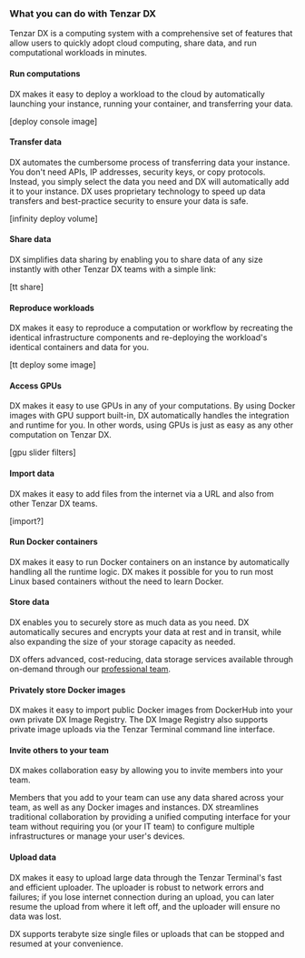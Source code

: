 
### What you can do with Tenzar DX

Tenzar DX is a computing system with a comprehensive set of features that allow users to quickly adopt cloud computing, share data, and run computational workloads in minutes.


#### Run computations

DX makes it easy to deploy a workload to the cloud by automatically launching your instance, running your container, and transferring your data.

[deploy console image]

#### Transfer data  

DX automates the cumbersome process of transferring data your instance. You don't need APIs, IP addresses, security keys, or copy protocols. Instead, you simply select the data you need and DX will automatically add it to your instance. DX uses proprietary technology to speed up data transfers and best-practice security to ensure your data is safe.

[infinity deploy volume]


#### Share data

DX simplifies data sharing by enabling you to share data of any size instantly with other Tenzar DX teams with a simple link:

[tt share]


#### Reproduce workloads

DX makes it easy to reproduce a computation or workflow by recreating the identical infrastructure components and re-deploying the workload's identical containers and data for you.

[tt deploy some image]


#### Access GPUs

DX makes it easy to use GPUs in any of your computations. By using Docker images with GPU support built-in, DX automatically handles the integration and runtime for you. In other words, using GPUs is just as easy as any other computation on Tenzar DX.

[gpu slider filters]


#### Import data

DX makes it easy to add files from the internet via a URL and also from other Tenzar DX teams.

[import?]

#### Run Docker containers

DX makes it easy to run Docker containers on an instance by automatically handling all the runtime logic. DX makes it possible for you to run most Linux based containers without the need to learn Docker.


#### Store data

DX enables you to securely store as much data as you need. DX automatically secures and encrypts your data at rest and in transit, while also expanding the size of your storage capacity as needed.

DX offers advanced, cost-reducing, data storage services available through on-demand through our [professional team](/sales).

#### Privately store Docker images

DX makes it easy to import public Docker images from DockerHub into your own private DX Image Registry. The DX Image Registry also supports private image uploads via the Tenzar Terminal command line interface.

#### Invite others to your team

DX makes collaboration easy by allowing you to invite members into your team.

Members that you add to your team can use any data shared across your team, as well as any Docker images and instances. DX streamlines traditional collaboration by providing a unified computing interface for your team without requiring you (or your IT team) to configure multiple infrastructures or manage your user's devices.

#### Upload data

DX makes it easy to upload large data through the Tenzar Terminal's fast and efficient uploader. The uploader is robust to network errors and failures; if you lose internet connection during an upload, you can later resume the upload from where it left off, and the uploader will ensure no data was lost.

DX supports terabyte size single files or uploads that can be stopped and resumed at your convenience.
